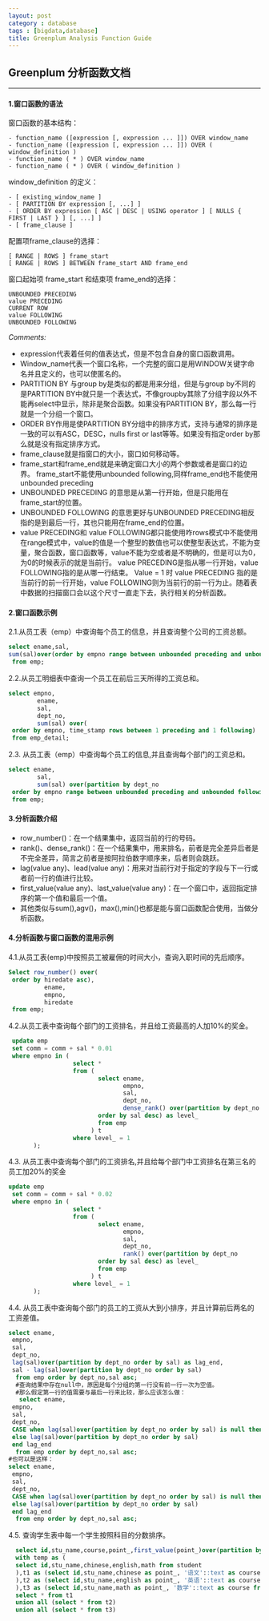 ```yaml
---
layout: post
category : database
tags : [bigdata,database]
title: Greenplum Analysis Function Guide
---
```


## Greenplum 分析函数文档
-------------------------------------------------------

#### 1.窗口函数的语法

窗口函数的基本结构：

    - function_name ([expression [, expression ... ]]) OVER window_name
    - function_name ([expression [, expression ... ]]) OVER ( window_definition )
    - function_name ( * ) OVER window_name
    - function_name ( * ) OVER ( window_definition )

window_definition 的定义： 

    - [ existing_window_name ]
    - [ PARTITION BY expression [, ...] ]
    - [ ORDER BY expression [ ASC | DESC | USING operator ] [ NULLS { FIRST | LAST } ] [, ...] ]
    - [ frame_clause ]

配置项frame_clause的选择： 

    [ RANGE | ROWS ] frame_start
    [ RANGE | ROWS ] BETWEEN frame_start AND frame_end

窗口起始项 frame_start 和结束项 frame_end的选择：

    UNBOUNDED PRECEDING  
    value PRECEDING
    CURRENT ROW
    value FOLLOWING
    UNBOUNDED FOLLOWING


_Comments:_

- expression代表着任何的值表达式，但是不包含自身的窗口函数调用。
- Window_name代表一个窗口名称，一个完整的窗口是用WINDOW关键字命名并且定义的，也可以使匿名的。
- PARTITION BY 与group by是类似的都是用来分组，但是与group by不同的是PARTITION BY中就只是一个表达式，不像groupby其除了分组字段以外不能再select中显示，除非是聚合函数。如果没有PARTITION BY，那么每一行就是一个分组一个窗口。
- ORDER BY作用是使PARTITION BY分组中的排序方式，支持与通常的排序是一致的可以有ASC，DESC，nulls first or last等等。如果没有指定order by那么就是没有指定排序方式。
- frame_clause就是指窗口的大小，窗口如何移动等。
- frame_start和frame_end就是来确定窗口大小的两个参数或者是窗口的边界。
    frame_start不能使用unbounded following,同样frame_end也不能使用unbounded preceding
- UNBOUNDED PRECEDING 的意思是从第一行开始，但是只能用在frame_start的位置。
- UNBOUNDED FOLLOWING 的意思更好与UNBOUNDED PRECEDING相反指的是到最后一行，其也只能用在frame_end的位置。
- value PRECEDING和 value FOLLOWING都只能使用咋rows模式中不能使用在range模式中，value的值是一个整型的数值也可以使整型表达式，不能为变量，聚合函数，窗口函数等，value不能为空或者是不明确的，但是可以为0，为0的时候表示的就是当前行。
value PRECEDING是指从哪一行开始，value FOLLOWING指的是从哪一行结束。
Value = 1 时 value PRECEDING 指的是当前行的前一行开始，value FOLLOWING则为当前行的前一行为止。随着表中数据的扫描窗口会以这个尺寸一直走下去，执行相关的分析函数。


#### 2.窗口函数示例

2.1.从员工表（emp）中查询每个员工的信息，并且查询整个公司的工资总额。

```SQL
select ename,sal,
sum(sal)over(order by empno range between unbounded preceding and unbounded following)
 from emp;
```

2.2.从员工明细表中查询一个员工在前后三天所得的工资总和。

```SQL
select empno,
        ename,
        sal,
        dept_no,
        sum(sal) over(
 order by empno, time_stamp rows between 1 preceding and 1 following)
 from emp_detail;
```

2.3. 从员工表（emp）中查询每个员工的信息,并且查询每个部门的工资总和。

```SQL
select ename,
        sal,
        sum(sal) over(partition by dept_no
 order by empno range between unbounded preceding and unbounded following)
 from emp;
```

#### 3.分析函数介绍

- row_number()：在一个结果集中，返回当前的行的号码。
- rank()、dense_rank()：在一个结果集中，用来排名，前者是完全差异后者是不完全差异，简言之前者是按阿拉伯数字顺序来，后者则会跳跃。
- lag(value any)、lead(value any)：用来对当前行对于指定的字段与下一行或者前一行的值进行比较。
- first_value(value any)、last_value(value any)：在一个窗口中，返回指定排序的第一个值和最后一个值。
- 其他类似与sum(),agv()，max(),min()也都是能与窗口函数配合使用，当做分析函数。


#### 4.分析函数与窗口函数的混用示例

4.1.从员工表(emp)中按照员工被雇佣的时间大小，查询入职时间的先后顺序。

```SQL
Select row_number() over(
 order by hiredate asc),
          ename,
          empno,
          hiredate
 from emp;
```

4.2.从员工表中查询每个部门的工资排名，并且给工资最高的人加10%的奖金。

```SQL
 update emp
 set comm = comm + sal * 0.01
 where empno in (
                  select *
                  from (
                         select ename,
                                empno,
                                sal,
                                dept_no,
                                dense_rank() over(partition by dept_no
                         order by sal desc) as level_
                         from emp
                       ) t
                  where level_ = 1
       );
```

4.3. 从员工表中查询每个部门的工资排名,并且给每个部门中工资排名在第三名的员工加20%的奖金

```SQL
update emp
 set comm = comm + sal * 0.02
 where empno in (
                  select *
                  from (
                         select ename,
                                empno,
                                sal,
                                dept_no,
                                rank() over(partition by dept_no
                         order by sal desc) as level_
                         from emp
                       ) t
                  where level_ = 1
       );
```

4.4. 从员工表中查询每个部门的员工的工资从大到小排序，并且计算前后两名的工资差值。

```SQL
select ename,
 empno,
 sal,
 dept_no,
 lag(sal)over(partition by dept_no order by sal) as lag_end,
 sal - lag(sal)over(partition by dept_no order by sal)
  from emp order by dept_no,sal asc;
  #查询结果中存在null中，原因是每个分组的第一行没有前一行一次为空值。
  #那么假定第一行的值需要与最后一行来比较，那么应该怎么做：
   select ename,
 empno,
 sal,
 dept_no,
 CASE when lag(sal)over(partition by dept_no order by sal) is null then max(sal)OVER(partition by dept_no order by sal desc)
 else lag(sal)over(partition by dept_no order by sal)
 end lag_end
  from emp order by dept_no,sal asc;
#也可以是这样：
select ename,
 empno,
 sal,
 dept_no,
 CASE when lag(sal)over(partition by dept_no order by sal) is null then first_value(sal)OVER(partition by dept_no order by sal desc)
 else lag(sal)over(partition by dept_no order by sal)
 end lag_end
  from emp order by dept_no,sal asc;
```

4.5. 查询学生表中每一个学生按照科目的分数排序。

```SQL
  select id,stu_name,course,point_,first_value(point_)over(partition by id order by point_ desc ) from (
  with temp as (
  select id,stu_name,chinese,english,math from student
  ),t1 as (select id,stu_name,chinese as point_, '语文'::text as course from temp
  ),t2 as (select id,stu_name,english as point_, '英语'::text as course from temp
  ),t3 as (select id,stu_name,math as point_, '数学'::text as course from temp)
  select * from t1 
  union all (select * from t2)
  union all (select * from t3)
```